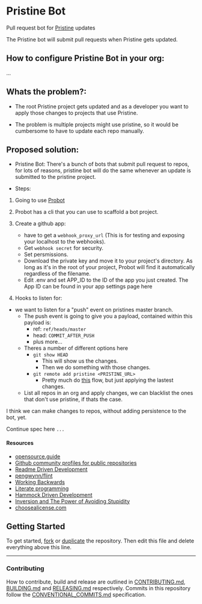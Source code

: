 # Pristine Bot 

Pull request bot for [Pristine](https://github.com/etclabscore/pristine) updates 

The Pristine bot will submit pull requests when Pristine gets updated.

## How to configure Pristine Bot in your org:

...

## Whats the problem?:

- The root Pristine project gets updated and as a developer you want to apply those changes to projects that use Pristine.

- The problem is multiple projects might use pristine, so it would be cumbersome to have to update each repo manually.

## Proposed solution:

- Pristine Bot: There's a bunch of bots that submit pull request to repos, for lots of reasons, pristine bot will do the same whenever an update is submitted to the pristine project.

- Steps:

1. Going to use [Probot](https://github.com/probot/probot)

2. Probot has a cli that you can use to scaffold a bot project.

3. Create a github app:
    - have to get a `webhook_proxy_url` (This is for testing and exposing your localhost to the webhooks).
    - Get `webhook secret` for security.
    - Set persmissions.
    - Download the private key and move it to your project's directory. As long as it's in the root of your project, Probot will find it automatically regardless of the filename.
    - Edit .env and set APP_ID to the ID of the app you just created. The App ID can be found in your app settings page here 

4. Hooks to listen for:
  - we want to listen for a "push" event on pristines master branch. 
    - The push event is going to give you a payload, contained within this payload is:
      - ref: `ref/heads/master`
      - head: `COMMIT_AFTER_PUSH`
      - plus more...
    - Theres a number of different options here
      - `git show HEAD`
        - This will show us the changes.
        - Then we do something with those changes. 
      -  `git remote add pristine <PRISTINE_URL>`
          - Pretty much do [this](https://thoughts.t37.net/merging-2-different-git-repositories-without-losing-your-history-de7a06bba804) flow, but just applying the lastest changes.
    - List all repos in an org and apply changes, we can blacklist the ones that don't use pristine, if thats the case. 

I think we can make changes to repos, without adding persistence to the bot, yet.

Continue spec here `...`

#### Resources

- [opensource.guide](https://opensource.guide/)
- [Github community profiles for public repositories](https://help.github.com/articles/about-community-profiles-for-public-repositories/)
- [Readme Driven Development](http://tom.preston-werner.com/2010/08/23/readme-driven-development.html)
- [pengwynn/flint](https://github.com/pengwynn/flint)
- [Working Backwards](https://www.allthingsdistributed.com/2006/11/working_backwards.html)
- [Literate programming](https://en.wikipedia.org/wiki/Literate_programming)
- [Hammock Driven Development](https://www.youtube.com/watch?v=f84n5oFoZBc)
- [Inversion and The Power of Avoiding Stupidity](https://fs.blog/2013/10/inversion/)
- [choosealicense.com](http://choosealicense.com)

## Getting Started

To get started, [fork](https://help.github.com/articles/fork-a-repo/) or [duplicate](https://help.github.com/articles/duplicating-a-repository/) the repository. Then edit this file and delete everything above this line.

---

### Contributing

How to contribute, build and release are outlined in [CONTRIBUTING.md](CONTRIBUTING.md), [BUILDING.md](BUILDING.md) and [RELEASING.md](RELEASING.md) respectively. Commits in this repository follow the [CONVENTIONAL_COMMITS.md](CONVENTIONAL_COMMITS.md) specification.

